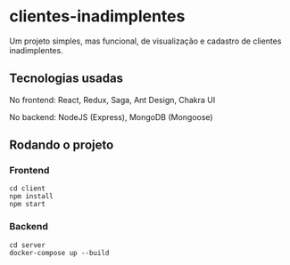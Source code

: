 # clientes-inadimplentes

Um projeto simples, mas funcional, de visualização e cadastro de clientes inadimplentes.

## Tecnologias usadas

No frontend: React, Redux, Saga, Ant Design, Chakra UI

No backend: NodeJS (Express), MongoDB (Mongoose)

## Rodando o projeto

### Frontend

```
cd client
npm install
npm start
```
 
### Backend

```
cd server
docker-compose up --build
```
